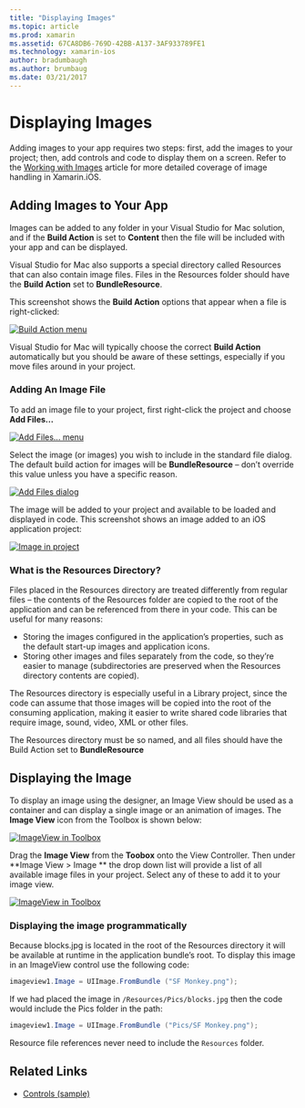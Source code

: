 ```yaml
---
title: "Displaying Images"
ms.topic: article
ms.prod: xamarin
ms.assetid: 67CA8DB6-769D-42BB-A137-3AF933789FE1
ms.technology: xamarin-ios
author: bradumbaugh
ms.author: brumbaug
ms.date: 03/21/2017
---
```


# Displaying Images

Adding images to your app requires two steps: first, add the images to your project; then, add controls and code to display them on a screen. Refer to the [Working with Images](~/ios/app-fundamentals/images-icons/index.md) article for more detailed coverage of image handling in Xamarin.iOS.

## Adding Images to Your App

Images can be added to any folder in your Visual Studio for Mac solution, and if the **Build Action** is set to **Content** then the file will be included with your app and can be displayed.

Visual Studio for Mac also supports a special directory called Resources that can also contain image files. Files in the Resources folder should have the **Build Action** set to **BundleResource**.

This screenshot shows the **Build Action** options that appear when a file is right-clicked:

 [ ![](image-images/image30a.png "Build Action menu")](image-images/image30a.png)

Visual Studio for Mac will typically choose the correct **Build Action** automatically but you should be aware of these settings, especially if you move files around in your project.

### Adding An Image File

To add an image file to your project, first right-click the project and choose **Add Files...**

 [ ![](image-images/image31a.png "Add Files... menu")](image-images/image31a.png)

Select the image (or images) you wish to include in the standard file dialog. The default build action for images will be **BundleResource** – don’t override this value unless you have a specific reason.

 [ ![](image-images/image32a.png "Add Files dialog")](image-images/image32a.png)

The image will be added to your project and available to be loaded and displayed in code. This screenshot shows an image added to an iOS application project:

 [ ![](image-images/image33a.png "Image in project")](image-images/image33a.png)

### What is the Resources Directory?

Files placed in the Resources directory are treated differently from regular files – the contents of the Resources folder are copied to the root of the application and can be referenced from there in your code. This can be useful for many reasons:

-  Storing the images configured in the application’s properties, such as the default start-up images and application icons.
-  Storing other images and files separately from the code, so they’re easier to manage (subdirectories are preserved when the Resources directory contents are copied).


The Resources directory is especially useful in a Library project, since the code can assume that those images will be copied into the root of the consuming application, making it easier to write shared code libraries that require image, sound, video, XML or other files.



The Resources directory must be so named, and all files should have the Build Action set to **BundleResource**

## Displaying the Image

To display an image using the designer, an Image View should be used as a container and can display a single image or an animation of images. The **Image View** icon from the Toolbox is shown below:

 [ ![](image-images/image35a.png "ImageView in Toolbox")](image-images/image35.png)

Drag the **Image View** from the **Toobox** onto the View Controller. Then under **Image View > Image ** the drop down list will provide a list of all available image files in your project. Select any of these to add it to your image view.

 [ ![](image-images/image36a.png "ImageView in Toolbox")](image-images/image36.png)

### Displaying the image programmatically

Because blocks.jpg is located in the root of the Resources directory it will be available at runtime in the application bundle’s root. To display this image in an ImageView control use the following code:

```csharp
imageview1.Image = UIImage.FromBundle ("SF Monkey.png");
```

If we had placed the image in `/Resources/Pics/blocks.jpg` then the code would include the Pics folder in the path:

```csharp
imageview1.Image = UIImage.FromBundle ("Pics/SF Monkey.png");
```

Resource file references never need to include the `Resources` folder.


## Related Links

- [Controls (sample)](https://developer.xamarin.com/samples/Controls/)
